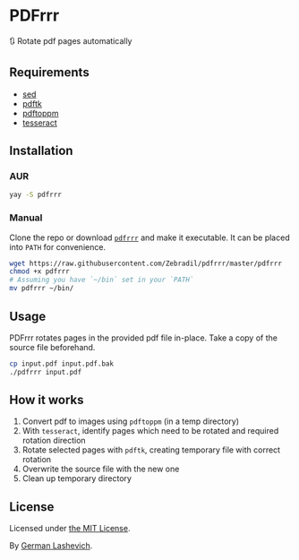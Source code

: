 # PDFrrr

🔃 Rotate pdf pages automatically

## Requirements

- [sed](https://www.gnu.org/software/sed/)
- [pdftk](https://www.pdflabs.com/tools/pdftk-the-pdf-toolkit/)
- [pdftoppm](https://poppler.freedesktop.org/)
- [tesseract](https://github.com/tesseract-ocr/tesseract)

## Installation

### AUR

```sh
yay -S pdfrrr
```

### Manual

Clone the repo or download [`pdfrrr`](./pdfrrr) and make it executable.
It can be placed into `PATH` for convenience.

```sh
wget https://raw.githubusercontent.com/Zebradil/pdfrrr/master/pdfrrr
chmod +x pdfrrr
# Assuming you have `~/bin` set in your `PATH`
mv pdfrrr ~/bin/
```

## Usage

PDFrrr rotates pages in the provided pdf file in-place. Take a copy of the source file beforehand.

```sh
cp input.pdf input.pdf.bak
./pdfrrr input.pdf
```

## How it works

1. Convert pdf to images using `pdftoppm` (in a temp directory)
2. With `tesseract`, identify pages which need to be rotated and required rotation direction
3. Rotate selected pages with `pdftk`, creating temporary file with correct rotation
4. Overwrite the source file with the new one
5. Clean up temporary directory

## License

Licensed under [the MIT License](./license).

By [German Lashevich](https://github.com/zebradil).
